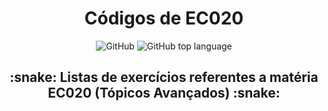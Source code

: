 <h1 align = "center">Códigos de EC020</h1>
<p align = "center">
 <img alt="GitHub" src="https://img.shields.io/github/license/carolfons/EC020">&nbsp<img alt="GitHub top language" src="https://img.shields.io/github/languages/top/carolfons/EC020">
</p>

<h2 align = "center">:snake: Listas de exercícios referentes a matéria EC020 (Tópicos Avançados) :snake: </h2>


